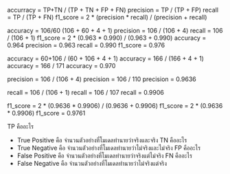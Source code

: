 accurracy = TP+TN / (TP + TN + FP + FN)
precision = TP / (TP + FP)
recall = TP / (TP + FN)
f1_score = 2 * (precision * recall) / (precision + recall)

accuracy =  106/60 (106 + 60 + 4 + 1)
precision = 106 / (106 + 4)
recall = 106 / (106 + 1)
f1_score = 2 * (0.963 * 0.990) / (0.963 + 0.990)
accuracy = 0.964
precision = 0.963
recall = 0.990
f1_score = 0.976

accuracy = 60+106 / (60 + 106 + 4 + 1)
accuracy = 166 / (166 + 4 + 1)
accuracy = 166 / 171
accuracy = 0.970

precision = 106 / (106 + 4)
precision = 106 / 110
precision = 0.9636

recall = 106 / (106 + 1)
recall = 106 / 107
recall = 0.9906

f1_score = 2 * (0.9636 * 0.9906) / (0.9636 + 0.9906)
f1_score = 2 * (0.9636 * 0.9906)
f1_score = 0.9761

TP คืออะไร
- True Positive คือ จำนวนตัวอย่างที่โมเดลทำนายว่าจริงและจริง
TN คืออะไร
- True Negative คือ จำนวนตัวอย่างที่โมเดลทำนายว่าไม่จริงและไม่จริง
FP คืออะไร
- False Positive คือ จำนวนตัวอย่างที่โมเดลทำนายว่าจริงแต่ไม่จริง
FN คืออะไร
- False Negative คือ จำนวนตัวอย่างที่โมเดลทำนายว่าไม่จริงแต่จริง 


